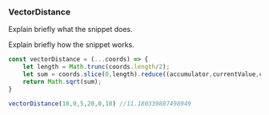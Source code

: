 ### VectorDistance

Explain briefly what the snippet does.

Explain briefly how the snippet works.

```js
const vectorDistance = (...coords) => {
    let length = Math.trunc(coords.length/2);
    let sum = coords.slice(0,length).reduce((accumulator,currentValue,currentIndex) => accumulator + (Math.pow(currentValue-coords[length+currentIndex],2)),0);
    return Math.sqrt(sum);
}
```

```js
vectorDistance(10,0,5,20,0,10) //11.180339887498949
```
